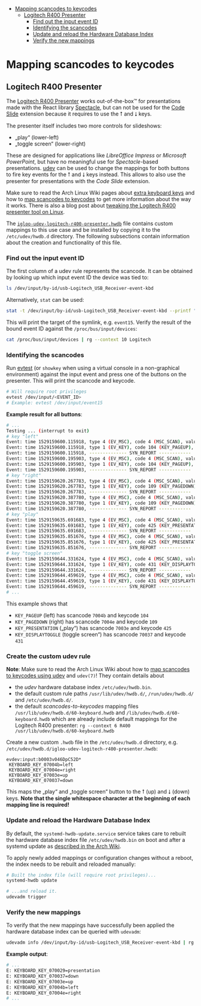 - [Mapping scancodes to keycodes](#mapping-scancodes-to-keycodes)
  - [Logitech R400 Presenter](#logitech-r400-presenter)
    - [Find out the input event ID](#find-out-the-input-event-id)
    - [Identifying the scancodes](#identifying-the-scancodes)
    - [Update and reload the Hardware Database Index](#update-and-reload-the-hardware-database-index)
    - [Verify the new mappings](#verify-the-new-mappings)

# Mapping scancodes to keycodes

## Logitech R400 Presenter

The [Logitech R400 Presenter][logitech-r400-presenter] works out-of-the-box™ for presentations made with the React library [Spectacle][], but can not be used for the [Code Slide][gh-jamiebuilds/spectacle-code-slide] extension because it requires to use the <kbd>⭡</kbd> and <kbd>⭣</kbd> keys.

The presenter itself includes two more controls for slideshows:

- „play“ (lower-left)
- „toggle screen“ (lower-right)

These are designed for applications like _LibreOffice Impress_ or _Microsoft PowerPoint_, but have no meaningful use for _Spectacle_-based presentations. [udev][archw-udev] can be used to change the mappings for both buttons to fire key events for the <kbd>⭡</kbd> and <kbd>⭣</kbd> keys instead. This allows to also use the presenter for presentations with the _Code Slide_ extension.

Make sure to read the Arch Linux Wiki pages about [extra keyboard keys][archw-extra-keyboard-keys] and how to [map scancodes to keycodes][archw-map-scancodes-to-keycodes] to get more information about the way it works. There is also a blog post about [tweaking the Logitech R400 presenter tool on Linux][ref-blog-rweaking-r400].

The [`igloo-udev-logitech-r400-presenter.hwdb`][gh-igloo-udev-logitech-r400-presenter.hwdb] file contains custom mappings to this use case and be installed by copying it to the `/etc/udev/hwdb.d` directory. The following subsections contain information about the creation and functionality of this file.

### Find out the input event ID

The first column of a udev rule represents the scancode. It can be obtained by looking up which input event ID the device was tied to:

```sh
ls /dev/input/by-id/usb-Logitech_USB_Receiver-event-kbd
```

Alternatively, `stat` can be used:

```sh
stat -t /dev/input/by-id/usb-Logitech_USB_Receiver-event-kbd --printf "%N\n"
```

This will print the target of the symlink, e.g. `event15`. Verify the result of the bound event ID against the `/proc/bus/input/devices`:

```sh
cat /proc/bus/input/devices | rg --context 10 Logitech
```

### Identifying the scancodes

Run [evtest][archpkg-evtest] (or `showkey` when using a virtual console in a non-graphical environment) against the input event and press one of the buttons on the presenter. This will print the scancode and keycode.

```sh
# Will require root privileges
evtest /dev/input/<EVENT_ID>
# Example: evtest /dev/input/event15
```

**Example result for all buttons**:

```sh
# ...
Testing ... (interrupt to exit)
# key "left"
Event: time 1529159600.115918, type 4 (EV_MSC), code 4 (MSC_SCAN), value 7004b
Event: time 1529159600.115918, type 1 (EV_KEY), code 104 (KEY_PAGEUP), value 1
Event: time 1529159600.115918, -------------- SYN_REPORT ------------
Event: time 1529159600.195903, type 4 (EV_MSC), code 4 (MSC_SCAN), value 7004b
Event: time 1529159600.195903, type 1 (EV_KEY), code 104 (KEY_PAGEUP), value 0
Event: time 1529159600.195903, -------------- SYN_REPORT ------------
# key "right"
Event: time 1529159620.267783, type 4 (EV_MSC), code 4 (MSC_SCAN), value 7004e
Event: time 1529159620.267783, type 1 (EV_KEY), code 109 (KEY_PAGEDOWN), value 1
Event: time 1529159620.267783, -------------- SYN_REPORT ------------
Event: time 1529159620.387780, type 4 (EV_MSC), code 4 (MSC_SCAN), value 7004e
Event: time 1529159620.387780, type 1 (EV_KEY), code 109 (KEY_PAGEDOWN), value 0
Event: time 1529159620.387780, -------------- SYN_REPORT ------------
# key "play"
Event: time 1529159635.691683, type 4 (EV_MSC), code 4 (MSC_SCAN), value 7003e
Event: time 1529159635.691683, type 1 (EV_KEY), code 425 (KEY_PRESENTATION), value 1
Event: time 1529159635.691683, -------------- SYN_REPORT ------------
Event: time 1529159635.851676, type 4 (EV_MSC), code 4 (MSC_SCAN), value 7003e
Event: time 1529159635.851676, type 1 (EV_KEY), code 425 (KEY_PRESENTATION), value 0
Event: time 1529159635.851676, -------------- SYN_REPORT ------------
# key "toggle screen"
Event: time 1529159644.331624, type 4 (EV_MSC), code 4 (MSC_SCAN), value 70037
Event: time 1529159644.331624, type 1 (EV_KEY), code 431 (KEY_DISPLAYTOGGLE), value 1
Event: time 1529159644.331624, -------------- SYN_REPORT ------------
Event: time 1529159644.459619, type 4 (EV_MSC), code 4 (MSC_SCAN), value 70037
Event: time 1529159644.459619, type 1 (EV_KEY), code 431 (KEY_DISPLAYTOGGLE), value 0
Event: time 1529159644.459619, -------------- SYN_REPORT ------------
# ...
```

This example shows that

- `KEY_PAGEUP` (left) has scancode `7004b` and keycode `104`
- `KEY_PAGEDOWN` (right) has scancode `7004e` and keycode `109`
- `KEY_PRESENTATION` („play“) has scancode `7003e` and keycode `425`
- `KEY_DISPLAYTOGGLE` (toggle screen“) has scancode `70037` and keycode `431`

### Create the custom udev rule

**Note**: Make sure to read the Arch Linux Wiki about how to [map scancodes to keycodes using udev][archw-map-scancodes-to-keycodes] and `udev(7)`! They contain details about

- the _udev_ hardware database index `/etc/udev/hwdb.bin`.
- the default custom rule paths `/usr/lib/udev/hwdb.d/`, `/run/udev/hwdb.d/` and `/etc/udev/hwdb.d/`.
- the default _scancodes-to-keycodes_ mapping files `/usr/lib/udev/hwdb.d/60-keyboard.hwdb` and `/lib/udev/hwdb.d/60-keyboard.hwdb` which are already include default mappings for the Logitech R400 presenter: `rg --context 6 R400 /usr/lib/udev/hwdb.d/60-keyboard.hwdb`

Create a new custom `.hwdb` file in the `/etc/udev/hwdb.d` directory, e.g. `/etc/udev/hwdb.d/igloo-udev-logitech-r400-presenter.hwdb`:

```raw
evdev:input:b0003v046DpC52D*
 KEYBOARD_KEY_07004b=left
 KEYBOARD_KEY_07004e=right
 KEYBOARD_KEY_07003e=up
 KEYBOARD_KEY_070037=down
```

This maps the „play“ and „toggle screen“ button to the <kbd>⭡</kbd> (up) and <kbd>⭣</kbd> (down) keys. **Note that the single whitespace character at the beginning of each mapping line is required!**

### Update and reload the Hardware Database Index

By default, the `systemd-hwdb-update.service` service takes care to rebuilt the hardware database index file `/etc/udev/hwdb.bin` on boot and after a systemd update as [described in the Arch Wiki][archw-map-scancodes-to-keycodes-index-update].

To apply newly added mappings or configuration changes without a reboot, the index needs to be rebuilt and reloaded manually:

```sh
# Built the index file (will require root privileges)...
systemd-hwdb update

# ...and reload it.
udevadm trigger
```

### Verify the new mappings

To verify that the new mappings have successfully been applied the hardware database index can be queried with `udevadm`:

```sh
udevadm info /dev/input/by-id/usb-Logitech_USB_Receiver-event-kbd | rg KEYBOARD_KEY
```

**Example output**:

```sh
# ...
E: KEYBOARD_KEY_070029=presentation
E: KEYBOARD_KEY_070037=down
E: KEYBOARD_KEY_07003e=up
E: KEYBOARD_KEY_07004b=left
E: KEYBOARD_KEY_07004e=right
# ...
```

[archpkg-evtest]: https://www.archlinux.org/packages/community/x86_64/evtest
[archw-extra-keyboard-keys]: https://wiki.archlinux.org/index.php/Extra_keyboard_keys
[archw-map-scancodes-to-keycodes]: https://wiki.archlinux.org/index.php/Map_scancodes_to_keycodes#Using_udev
[archw-map-scancodes-to-keycodes-index-update]: https://wiki.archlinux.org/index.php/Map_scancodes_to_keycodes#Updating_the_Hardware_Database_Index
[archw-udev]: https://wiki.archlinux.org/index.php/Udev
[gh-jamiebuilds/spectacle-code-slide]: https://github.com/jamiebuilds/spectacle-code-slide
[gh-igloo-udev-logitech-r400-presenter.hwdb]: https://github.com/arcticicestudio/igloo/blob/master/snowflakes/udev/rules/igloo-udev-logitech-r400-presenter.hwdb
[logitech-r400-presenter]: https://www.logitech.com/en-us/product/wireless-presenter-r400
[ref-blog-rweaking-r400]: https://derickrethans.nl/logitech-r400-take2.html
[spectacle]: https://formidable.com/open-source/spectacle
